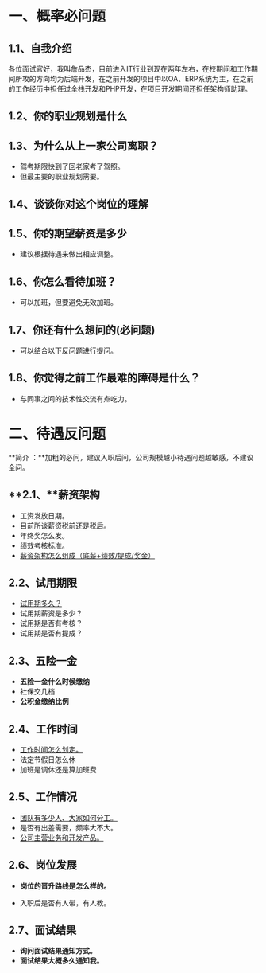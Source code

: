 # 一、概率必问题

## 1.1、自我介绍

​		各位面试官好，我叫詹品杰，目前进入IT行业到现在两年左右，在校期间和工作期间所攻的方向均为后端开发，在之前开发的项目中以OA、ERP系统为主，在之前的工作经历中担任过全栈开发和PHP开发，在项目开发期间还担任架构师助理。

## 1.2、你的职业规划是什么

## 1.3、为什么从上一家公司离职？

- 驾考期限快到了回老家考了驾照。
- 但最主要的职业规划需要。

## 1.4、谈谈你对这个岗位的理解

## 1.5、你的期望薪资是多少

- 建议根据待遇来做出相应调整。

## 1.6、你怎么看待加班？

- 可以加班，但要避免无效加班。

## 1.7、你还有什么想问的(必问题)

- 可以结合以下反问题进行提问。

## 1.8、你觉得之前工作最难的障碍是什么？

- 与同事之间的技术性交流有点吃力。

# 二、待遇反问题

**简介 ：**加粗的必问，建议入职后问，公司规模越小待遇问题越敏感，不建议全问。

## **2.1、**薪资架构

- 工资发放日期。
- 目前所谈薪资税前还是税后。
- 年终奖怎么发。
- 绩效考核标准。
- <u>薪资架构怎么组成（底薪+绩效/提成/奖金）</u>

## 2.2、试用期限

- <u>试用期多久？</u>
- 试用期薪资是多少？
- 试用期是否有考核？
- 试用期是否有提成？

## 2.3、五险一金

- **五险一金什么时候缴纳**
- 社保交几档
- **公积金缴纳比例**

## 2.4、工作时间

- <u>工作时间怎么划定。</u>
- 法定节假日怎么休
- 加班是调休还是算加班费

## 2.5、工作情况

- <u>团队有多少人、大家如何分工。</u> 
- 是否有出差需要，频率大不大。
- <u>公司主营业务和开发产品。</u>

## 2.6、岗位发展

- **岗位的晋升路线是怎么样的。**

- 入职后是否有人带，有人教。

## 2.7、面试结果

- **询问面试结果通知方式。**
- **面试结果大概多久通知我。**
